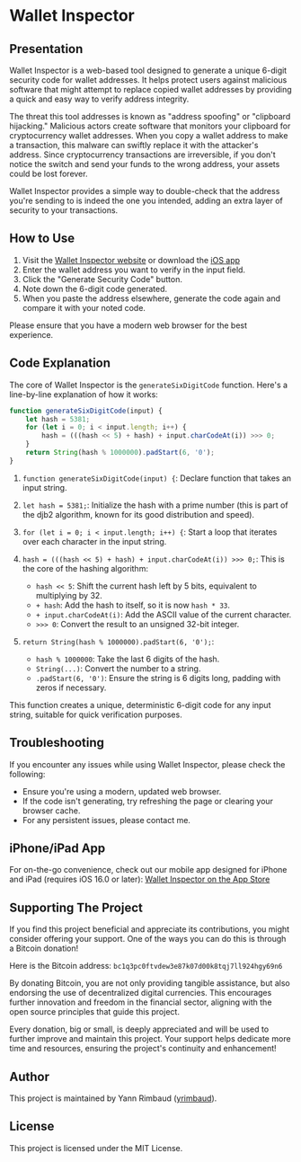 # Wallet Inspector

## Presentation
Wallet Inspector is a web-based tool designed to generate a unique 6-digit security code for wallet addresses. It helps protect users against malicious software that might attempt to replace copied wallet addresses by providing a quick and easy way to verify address integrity.

The threat this tool addresses is known as "address spoofing" or "clipboard hijacking." Malicious actors create software that monitors your clipboard for cryptocurrency wallet addresses. When you copy a wallet address to make a transaction, this malware can swiftly replace it with the attacker's address. Since cryptocurrency transactions are irreversible, if you don't notice the switch and send your funds to the wrong address, your assets could be lost forever.

Wallet Inspector provides a simple way to double-check that the address you're sending to is indeed the one you intended, adding an extra layer of security to your transactions.

## How to Use
1. Visit the [Wallet Inspector website](https://yrimbaud.github.io/wallet-inspector/) or download the [iOS app](https://apps.apple.com/app/wallet-inspector/id6667109541)
2. Enter the wallet address you want to verify in the input field.
3. Click the "Generate Security Code" button.
4. Note down the 6-digit code generated.
5. When you paste the address elsewhere, generate the code again and compare it with your noted code.

Please ensure that you have a modern web browser for the best experience.

## Code Explanation
The core of Wallet Inspector is the `generateSixDigitCode` function. Here's a line-by-line explanation of how it works:

```javascript
function generateSixDigitCode(input) {
    let hash = 5381;
    for (let i = 0; i < input.length; i++) {
        hash = (((hash << 5) + hash) + input.charCodeAt(i)) >>> 0;
    }
    return String(hash % 1000000).padStart(6, '0');
}
```

1. `function generateSixDigitCode(input) {`: Declare function that takes an input string.

2. `let hash = 5381;`: Initialize the hash with a prime number (this is part of the djb2 algorithm, known for its good distribution and speed).

3. `for (let i = 0; i < input.length; i++) {`: Start a loop that iterates over each character in the input string.

4. `hash = (((hash << 5) + hash) + input.charCodeAt(i)) >>> 0;`: This is the core of the hashing algorithm:
   - `hash << 5`: Shift the current hash left by 5 bits, equivalent to multiplying by 32.
   - `+ hash`: Add the hash to itself, so it is now `hash * 33`.
   - `+ input.charCodeAt(i)`: Add the ASCII value of the current character.
   - `>>> 0`: Convert the result to an unsigned 32-bit integer.

5. `return String(hash % 1000000).padStart(6, '0');`: 
   - `hash % 1000000`: Take the last 6 digits of the hash.
   - `String(...)`: Convert the number to a string.
   - `.padStart(6, '0')`: Ensure the string is 6 digits long, padding with zeros if necessary.

This function creates a unique, deterministic 6-digit code for any input string, suitable for quick verification purposes.


## Troubleshooting
If you encounter any issues while using Wallet Inspector, please check the following:
- Ensure you're using a modern, updated web browser.
- If the code isn't generating, try refreshing the page or clearing your browser cache.
- For any persistent issues, please contact me.

## iPhone/iPad App
For on-the-go convenience, check out our mobile app designed for iPhone and iPad (requires iOS 16.0 or later):
[Wallet Inspector on the App Store](https://apps.apple.com/app/wallet-inspector/id6667109541)

## Supporting The Project
If you find this project beneficial and appreciate its contributions, you might consider offering your support. One of the ways you can do this is through a Bitcoin donation!

Here is the Bitcoin address:
`bc1q3pc0ftvdew3e87k07d00k8tqj7ll924hgy69n6`

By donating Bitcoin, you are not only providing tangible assistance, but also endorsing the use of decentralized digital currencies. This encourages further innovation and freedom in the financial sector, aligning with the open source principles that guide this project.

Every donation, big or small, is deeply appreciated and will be used to further improve and maintain this project. Your support helps dedicate more time and resources, ensuring the project's continuity and enhancement!

## Author
This project is maintained by Yann Rimbaud ([yrimbaud](https://github.com/yrimbaud)).

## License
This project is licensed under the MIT License.

